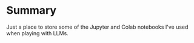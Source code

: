 # Summary
Just a place to store some of the Jupyter and Colab notebooks I've used when playing with LLMs.
